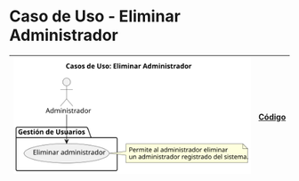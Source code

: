 # Caso de Uso - Eliminar Administrador

| ![Diagrama de Clases](/casos_de_uso/imagenes/administrador/Eliminar_Administrador.svg) | [Código](/casos_de_uso/diagramas_casos_de_uso/administrador/eliminar_administrador/eliminar_administrador1.puml) |
|---------------------------------------------------------------------------------------------------|------------------------------------------------------------------------------------------------------------------|